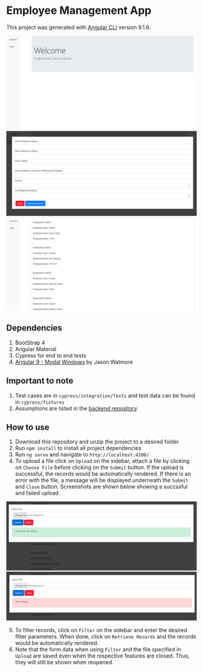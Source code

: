 # Employee Management App

This project was generated with [Angular CLI](https://github.com/angular/angular-cli) version 9.1.6.

![Landing Page Screenshot](src/assets/images/landingpage.jpg)![Filter Page](src/assets/images/filterPage.jpg)![Entries Page Screenshot](src/assets/images/entries.jpg)

## Dependencies

1. BootStrap 4
2. Angular Material
3. Cypress for end to end tests
4. [Angular 9 - Modal Windows](https://jasonwatmore.com/post/2020/05/14/angular-9-modal-windows) by Jason Watmore

## Important to note

1. Test cases are in `cypress/integration/Tests` and test data can be found in `cypress/fixtures`
2. Assumptions are listed in the [backend repository](https://github.com/NUSe0032202/employeeapp)

## How to use

1. Download this repository and unzip the project to a desired folder
2. Run `npm install` to install all project dependencies
3. Run `ng serve` and navigate to `http://localhost:4200/`
4. To upload a file click on `Upload` on the sidebar, attach a file by clicking on `Choose File` before clicking on the `Submit` button. If the upload is successful, the records would be automatically rendered. If there is an error with the file, a message will be displayed underneath the `Submit` and `Close` button. Screenshots are shown below showing a succssful and failed upload.

![Successful Upload](src/assets/images/successUpload.jpg)![Error Upload](src/assets/images/errorUpload.jpg)

5. To filter records, click on `Filter` on the sidebar and enter the desired filter parameters. When done, click on `Retrieve Records` and the records would be automatically rendered.
6. Note that the form data when using `Filter` and the file specified in `Upload` are saved even when the respective features are closed. Thus, they will still be shown when reopened.







